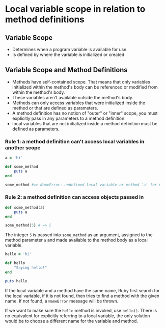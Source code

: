 # Local variable scope in relation to method definitions

## Variable Scope

* Determines when a program variable is available for use.
* Is defined by where the variable is initialized or created.

## Variable Scope and Method Definitions

* Methods have self-contained scope. That means that only variables initialized within the method's body can be referenced or modified from within the method's body.
* These variables aren't available outside the method's body.
* Methods can only access variables that were initialized inside the method or that are defined as parameters.
* A method definition has no notion of "outer" or "inner" scope, you must explicitly pass in any parameters to a method definition.
* local variables that are not initialized inside a method definition must be defined as parameters.

### Rule 1: a method definition can't access local variables in another scope

```ruby
a = 'hi'

def some_method
	puts a
end

some_method #=> NameError: undefined local variable or method `a' for main:Object
```

### Rule 2: a method definition can access objects passed in

```ruby
def some_method(a)
	puts a
end

some_method(5) # => 5
```

The integer `5` is passed into `some_method` as an argument, assigned to the method parameter `a` and made available to the method body as a local variable.

```ruby
hello = 'hi'

def hello
	"Saying hello!"
end

puts hello
```

If the local variable and a method have the same name, Ruby first search for the local variable, if it is not found, then tries to find a method with the given name. If not found, a `NameError` message will be thrown. 

If we want to make sure the `hello` method is invoked, use `hello()`. There is no equivalent for explicitly referring to a local variable, the only solution would be to choose a different name for the variable and method.

